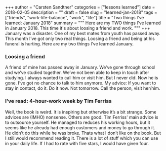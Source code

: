 +++
author = "Carsten Sandtner"
categories = ["lessons learned"]
date = 2018-02-05
description = ""
draft = false
slug = "learned-jan-2018"
tags = ["friends", "work-life-balance", "work", "life"]
title = "Two things I’ve learned: January 2018"
summary = """
Here are my TWO things I’ve learned in January 2018. This time it's about loosing a friend and work.
"""
+++
January was a disaster. One of my best mates from youth has passed away. This month I’ve got only two real things. Loosing a friend and being at his funeral is hurting. Here are my two things I’ve learned January.

###  Loosing a friend
A friend of mine has passed away in January. We’ve gone through school and we’ve studied together. We’ve not been able to keep in touch after studying. I always wanted to call him or visit him. But I never did. Now he is gone. I’ve got no chance to talk to him anymore. My advice: If you want to stay in contact, do it. Do it now. Not tomorrow. Call the person, visit her/him.

### I’ve read: 4-hour-work week by Tim Ferriss
Well, the book is weird. It is inspiring but otherwise it’s a bit strange. Some advices are (IMHO) nonsense. Others are good. Tim Ferriss' main advice is to outsource yourself. He managed to reduces his working hours, but it seems like he already had enough customers and money to go through it. He didn’t do this while he was broke. Thats what I don’t like on the book. But I still would recommend reading it. There is a lot of stuff which you can use in your daily life. If I had to rate with five stars, I would have given four.
